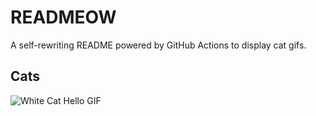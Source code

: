 # READMEOW

A self-rewriting README powered by GitHub Actions to display cat gifs.

## Cats

![White Cat Hello GIF](https://media4.giphy.com/media/v1.Y2lkPTlhY2QwMmRhcjZtNWMxYWdheXd2eGJ6Zjkwenhkend3bm96ZmF6eXZzaGU3ZTlyZCZlcD12MV9naWZzX3NlYXJjaCZjdD1n/vFKqnCdLPNOKc/200.gif)

